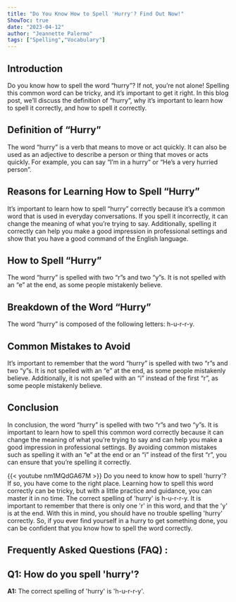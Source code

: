 ```yaml
---
title: "Do You Know How to Spell 'Hurry'? Find Out Now!"
ShowToc: true 
date: "2023-04-12"
author: "Jeannette Palermo" 
tags: ["Spelling","Vocabulary"]
---
```

## Introduction
Do you know how to spell the word “hurry”? If not, you’re not alone! Spelling this common word can be tricky, and it’s important to get it right. In this blog post, we’ll discuss the definition of “hurry”, why it’s important to learn how to spell it correctly, and how to spell it correctly. 

## Definition of “Hurry”
The word “hurry” is a verb that means to move or act quickly. It can also be used as an adjective to describe a person or thing that moves or acts quickly. For example, you can say “I’m in a hurry” or “He’s a very hurried person”. 

## Reasons for Learning How to Spell “Hurry”
It’s important to learn how to spell “hurry” correctly because it’s a common word that is used in everyday conversations. If you spell it incorrectly, it can change the meaning of what you’re trying to say. Additionally, spelling it correctly can help you make a good impression in professional settings and show that you have a good command of the English language. 

## How to Spell “Hurry”
The word “hurry” is spelled with two “r”s and two “y”s. It is not spelled with an “e” at the end, as some people mistakenly believe. 

## Breakdown of the Word “Hurry”
The word “hurry” is composed of the following letters: h-u-r-r-y. 

## Common Mistakes to Avoid
It’s important to remember that the word “hurry” is spelled with two “r”s and two “y”s. It is not spelled with an “e” at the end, as some people mistakenly believe. Additionally, it is not spelled with an “i” instead of the first “r”, as some people mistakenly believe. 

## Conclusion
In conclusion, the word “hurry” is spelled with two “r”s and two “y”s. It is important to learn how to spell this common word correctly because it can change the meaning of what you’re trying to say and can help you make a good impression in professional settings. By avoiding common mistakes such as spelling it with an “e” at the end or an “i” instead of the first “r”, you can ensure that you’re spelling it correctly.

{{< youtube nm1MQdGA67M >}} 
Do you need to know how to spell 'hurry'? If so, you have come to the right place. Learning how to spell this word correctly can be tricky, but with a little practice and guidance, you can master it in no time. The correct spelling of 'hurry' is h-u-r-r-y. It is important to remember that there is only one 'r' in this word, and that the 'y' is at the end. With this in mind, you should have no trouble spelling 'hurry' correctly. So, if you ever find yourself in a hurry to get something done, you can be confident that you know how to spell the word correctly.

## Frequently Asked Questions (FAQ) :
## Q1: How do you spell 'hurry'?
**A1:** The correct spelling of 'hurry' is 'h-u-r-r-y'.





